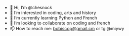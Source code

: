 - 👋 Hi, I’m @chesnock
- 👀 I’m interested in coding, arts and history
- 🌱 I’m currently learning Python and French
- 💞️ I’m looking to collaborate on coding and french
- 📫 How to reach me: bobiscop@gmail.cm or tg:@miywy

